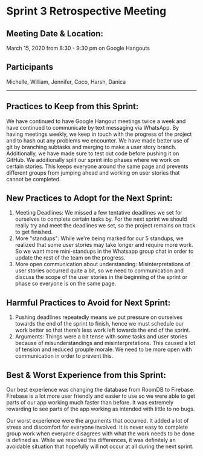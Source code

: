 # Sprint 3 Retrospective Meeting 

## Meeting Date & Location: 
March 15, 2020 from 8:30 - 9:30 pm on Google Hangouts

## Participants
Michelle, William, Jennifer, Coco, Harsh, Danica 

---

## Practices to Keep from this Sprint: 

We have continued to have Google Hangout meetings twice a week and have continued to communicate by text messaging via WhatsApp. By having meetings weekly, we keep in touch with the progress of the project and to hash out any problems we encounter. We have made better use of git by branching subtasks and merging to make a user story branch. Additionally, we have made sure to test out code before pushing it on GitHub. We additionally split our sprint into phases where we work on certain stories. This keeps everyone around the same page and prevents different groups from jumping ahead and working on user stories that cannot be completed.

## New Practices to Adopt for the Next Sprint: 

1.	Meeting Deadlines: We missed a few tentative deadlines we set for ourselves to complete certain tasks by. For the next sprint we should really try and meet the deadlines we set, so the project remains on track to get finished. 
2.	More "standups": While we're being marked for our 5 standups, we realized that some user stories may take longer and require more work. So we want more mini-standups in the Whatsapp group chat in order to update the rest of the team on the progress.
3.  More open communication about understanding: Misinterpretations of user stories occurred quite a bit, so we need to communication and discuss the scope of the user stories in the beginning of the sprint or phase so everyone is on the same page.

## Harmful Practices to Avoid for Next Sprint: 

1. Pushing deadlines repeatedly means we put pressure on ourselves towards the end of the sprint to finish, hence we must schedule our work better so that there’s less work left towards the end of the sprint.
2. Arguments: Things were a bit tense with some tasks and user stories because of misunderstandings and misinterpretations. This caused a lot of tension and reduced grouple morale. We need to be more open with communication in order to prevent this.

## Best & Worst Experience from this Sprint: 

Our best experience was changing the database from RoomDB to Firebase. Firebase is a lot more user friendly and easier to use so we were able to get parts of our app working much faster than before. It was extremely rewarding to see parts of the app working as intended with little to no bugs. 

Our worst experience were the arguments that occurred. It added a lot of stress and discomfort for everyone involved. It is never easy to complete group work when everyone disagrees with what the work needs to be done is defined as. While we resolved the differences, it was definitely an avoidable situation that hopefully will not occur at all during the next sprint.

